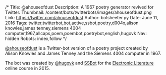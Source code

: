 /*
Title: @ahouseofdust
Description: A 1967 poetry generator revived for Twitter. 
Thumbnail: /content/bots/twitterbots/images/ahouseofdust.png
Link: https://twitter.com/ahouseofdust
Author: botsheeter.py
Date: June 11, 2016
Tags: twitter,twitterbot,bot,active,ssbot,poetry,d004x,alison knowles,james tenney,siemens 4004 computer,1967,allcaps,poem,poembot,poetrybot,english,hugovk
Nav: hidden
Robots: index,follow
*/

[@ahouseofdust](https://twitter.com/ahouseofdust) is a Twitter-bot version of a poetry project created by Alison Knowles and James Tenney and the Siemens 4004 computer in 1967.

The bot was created by [@hugovk](https://twitter.com/hugovk) and [SSBot](http://www.zachwhalen.net/tag/ssbot/) for the [Electronic Literature](https://www.edx.org/course/electronic-literature-davidsonx-d004x) online course in 2015.
